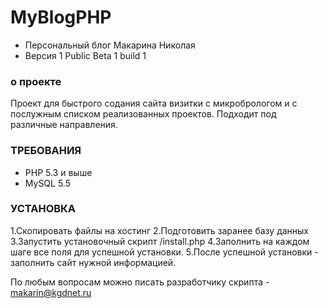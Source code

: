 # MyBlogPHP

 * Персональный блог Макарина Николая
 * Версия 1 Public Beta 1 build 1

### о проекте
Проект для быстрого содания сайта визитки с микробрологом и с послужным списком 
реализованных проектов. Подходит под различные направления.

### ТРЕБОВАНИЯ
* PHP 5.3 и выше
* MySQL 5.5

### УСТАНОВКА
1.Скопировать файлы на хостинг
2.Подготовить заранее базу данных
3.Запустить установочный скрипт /install.php
4.Заполнить на каждом шаге все поля для успешной установки.
5.После успешной установки - заполнить сайт нужной информацией.

По любым вопросам можно писать разработчику скрипта - makarin@kgdnet.ru